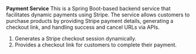 **Payment Service**
This is a Spring Boot-based backend service that facilitates dynamic payments using Stripe. The service allows customers to purchase products by providing Stripe payment details, generating a checkout link, and handling success and cancel URLs via APIs.
1. Generates a Stripe checkout session dynamically.
2. Provides a checkout link for customers to complete their payment.
